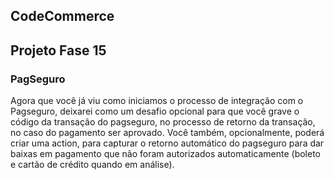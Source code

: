 ## CodeCommerce

## Projeto Fase 15

### PagSeguro

Agora que você já viu como iniciamos o processo de integração com o Pagseguro, deixarei como um desafio opcional para que você grave o código da transação do pagseguro, no processo de retorno da transação, no caso do pagamento ser aprovado.
Você também, opcionalmente, poderá criar uma action, para capturar o retorno automático do pagseguro para dar baixas em pagamento que não foram autorizados automaticamente (boleto e cartão de crédito quando em análise).
